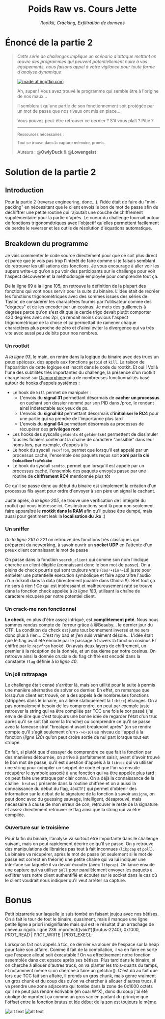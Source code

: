 <div align="center">
    <h1 style=>Poids Raw vs. Cours Jette</h1>
    <i>Rootkit, Cracking, Exfiltration de données</i> 
</div>

# Énoncé de la partie 2

><div style="margin-bottom: 1em;"><i>Cette série de challenges implique un scénario d'attaque mettant en œuvre des programmes qui peuvent potentiellement nuire à vos équipements, nous faisons appel à votre vigilance pour toute forme d'analyse dynamique</i></div>
>
><a href="https://imgflip.com/i/8or3rq"><img src="https://i.imgflip.com/8or3rq.jpg" title="made at imgflip.com"/></a>
>
>Ah, super ! Vous avez trouvé le programme qui semble être à l'origine de nos maux... 
>
>Il semblerait qu'une partie de son fonctionnement soit protégée par un mot de passe que nos rivaux ont mis en place...
>
>Vous pouvez peut-être retrouver ce dernier ? S'il vous plaît ? Pitié ?
>
>*** 
><div class="bottom-page" style="font-size: 0.9em">
><p class="first">Ressources nécessaires :</p>
><p class="first">Tout se trouve dans la capture mémoire, promis. </p>
></div>
>
>Auteurs : @**OwlyDuck** & @**Lowengeist**

# Solution de la partie 2

## Introduction

Pour la partie 2 (reverse engineering, donc...), l'idée était de faire du "mini-packing" en nécessitant que le client envois le bon de mot de passe afin de déchiffrer une petite routine qui rajoutait une couche de chiffrement supplémentaire pour la partie d'après. Le coeur du challenge tournait autour de fonctions trigonométriques avec l'objectif qu'elles permettent facilement de perdre le reverser et les outils de résolution d'équations automatique.

## Breakdown du programme

Je vais commenter le code source directement pour que ce soit plus direct et parce que je vois pas trop l'intérêt de faire comme si je faisais semblant de retrouver les utilisations des fonctions. Je vous encourage à aller voir les supers write-up qu'on a pu voir des participants sur le challenge pour voir l'aspect découverte et la méthodologie employée pour comprendre tout ça.  

De la ligne 69 à la ligne 105, on retrouve la définition de la plupart des fonctions qui vont nous servir pour la suite du binaire. L'idée était de recréer les fonctions trigonométriques avec des sommes issues des séries de Taylor, de considérer les charactères fournis par l'utilisateur comme des "degrées" et de les encoder par un cosinus. Je mets des guillemets à degrées parce qu'on s'est dit que le cercle trigo devait plutôt comporter 420 degrées avec ses 2pi, ça rendait moins obvious l'aspect trigonométrique de la chose et ça permettait de ramener chaque charactères plus proche de zéro et d'ainsi éviter la divergence qui va très vite avec aussi peu de bits pour nos nombres.

### Un rootkit

*A la ligne 93*, le main, on rentre dans la logique du binaire avec des trucs un peux spéicaux, des appels aux fonctions `getpid` et `kill`. La raison de l'apparition de cette logique est inscrit dans le code du rootkit. Et oui ! Voilà l'une des subtilités très importantes du challenge, la présence d'un rootkit chargé basé sur [Diamorphine](https://github.com/m0nad/Diamorphine)qui a de nombreuses fonctionnalités basé autour de hooks d'appels systèmes :
- Le hook de `kill` permet de manipuler :
	- L'envois du **signal 31** permettant désormais de **cacher un processus** en cachant son dossier nommé par son PID dans /proc, le rendant ainsi indetectable aux yeux de ps.
	- L'envois du **signal 63** permettant désormais d'**initialiser le RC4** pour une partie qui va prendre de l'importance plus tard
	- L'envois du **signal 64** permettant désormais au processus de récupérer des **privilèges root**
- Les hooks des syscalls `getdents` et `getdents64` permettent de dissimuler tous les fichiers contenant la chaîne de caractère "anssible" dans leur noms lors, par exemple, d'appels à ls
- Le hook du syscall `recvfrom`, permet que lorsqu'il est appelé par un processus caché, l'ensemble des paquets reçus soit **xoré par la clé `0xdeadbeefcafebabe`**
- Le hook du syscall `sendto`, permet que lorsqu'il est appelé par un processus caché, l'ensemble des paquets envoyés passe par une routine de **chiffrement RC4** mentionnée plus tôt

Ce qu'il se passe donc au début du binaire est simplement la création d'un processus fils ayant pour ordre d'envoyer à son père un signal le cachant.

Juste après, *à la ligne 205*, se trouve une vérification de l'intégrité du rootkit qui nous intéresse ici. Ces instructions sont là pour non seulement faire apparaître le **rootkit dans la RAM** afin qu'il puisse être dumpé, mais aussi pour gentiment leak la **localisation du .ko** :)

### Un sniffer

*De la ligne 210 à 221* on retrouve des fonctions très classiques qui préparent du networking, à savoir ouvrir un **socket UDP** en l'attente d'un preux client connaissant le mot de passe

On passe dans la fonction `search_client` qui comme son nom l'indique cherche un client éligible (connaissant donc le bon mot de passe). On a pleins de check pourris qui sont toujours vrais (`cos²+sin²=id`) juste pour embêter une potentielle execution symbolique et faire apparaître l'audio d'un rickroll dans la data (directement jouable dans Ghidra !!). Bref tout ça ne sers à rien ! Ce qui est intéressant et malheureusement raté se trouve dans la fonction check appelée à *la ligne 183*, utilisant la chaîne de caractère récupéré par notre potentiel client.

### Un crack-me non fonctionnel

**Le check**, en plus d'être assez intriqué, est **complètement pété**. Nous nous sommes rendus compte de l'erreur grâce à @Beauby... le dernier jour du CTF. La condition du check est juste tout bonnement inversé et ne sers donc plus à rien... C'est my bad et j'en suis vraiment désolé...
L'idée était que le flag avait été encodé par le passage à travers la fonction cosinus ET chiffré par le `recvfrom` hooké. On avais deux layers de chiffrement, un premier à la récéption de la donnée, et un deuxième par notre cosinus. On retrouve ainsi la donnée cruciale du flag chiffré est encodé dans la constante `flag` définie à *la ligne 40*.

### Un joli rattrapage

Le challenge était censé s'arrêter là, mais son utilité pour la suite à permis une manière alternative de solver ce dernier. En effet, on remarque que lorsqu'un client est trouvé, on a des appels à de nombreuses fonctions (strippées dans le binaire, on a linké statiquement la `libtcc`) étranges. On a pas normalement besoin de les comprendre, on peut par exemple juste retrouver la string qui va être compilée par TCC une fois le xor passé (j'ai envie de dire que c'est toujours une bonne idée de regarder l'état d'un truc après qu'il se soit fait xorer la tronche) ou comprendre ce qu'il se passe avec la fameuse strat "breakpoint avant breakpoint après" (on se rendra compte qu'il s'agit seulement d'un `x->x+10`) au niveau de l'appel à la fonction (*ligne 120*) qu'on peut croire sortie de nul part lorsque tout est strippé.

En fait, si plutôt que d'essayer de comprendre ce que fait la fonction par des manières détournée, on arrive à parfaitement saisir, avant d'avoir trouvé le bon mot de passe, qu'il est question d'appels à la `libtcc` qui va utiliser une string pour compiler un snippet de code et que l'on va ensuite récupérer le symbole associé à une fonction qui va être appelée plus tard : on peut faire une attaque par clair connu. On a déjà la connaissance de la chaîne ` brutus(` présente dans la routine chiffrée et on à aussi la connaissance du début du flag, `404CTF{` qui permet d'obtenir des information sur le début de la signature de la fonction à savoir `unsigne`, on peut donc avec du guessing sauvage, intelligent, désaprouvé, mais nécessaire à cause de mon erreur de con, retrouver le reste de la signature et assez directement retrouver le flag ainsi que la string qui va être compilée.

### Ouverture sur le troisième 

Pour la fin du binaire, l'analyse va surtout être importante dans le challenge suivant, mais on peut rapidement décrire ce qu'il se passe. On y retrouve des manipulations de librairies pas tout à fait inconnues (`libpcap` et `poll`). Le binaire va récupérer, après le mot de passe (et seulement si le mot de passe est correct en théorie) une petite chaîne qui va lui indiquer une interface sur laquelle il va devoir écouter (avec `libpcap`). On lance ensuite une capture qui va utiliser `poll` pour parallèlement envoyer les paquets à exfiltrer vers notre client authentifié et écouter sur le socket dans le cas où le client voudrait nous indiquer qu'il veut arrêter sa capture.

# Bonus

Petit bizarrerie sur laquelle je suis tombé en faisant joujou avec nos bêtises. On à fait le tour de tout le binaire, quasiment, mais il manque une ligne petite ligne a priori insignifiante mais qui est le résultat d'un arrachage de cheveux rigolo.
ligne 236 :mprotect((void*)(brutus-2240), 0x1000, PROT_READ | PROT_WRITE | PROT_EXEC);

Lorsqu'on fait nos appels à tcc, ce dernier va alouer de l'espace sur la heap pour faire son affaire. Comme il fait de la compilation, il va en faire en sorte que l'espace alloué soit éxecutable ! On va effectivement notre fonction assemblée dans cet epsace après ses bêtises. 
Plus tard dans le binaire, si on cherche à allouer d'autres trucs, on va planter les trois-quarts du temps, et notamment même si on cherche à faire un getchar(). C'est dû au fait que lors que TCC fait son affaire, il prends un gros chunk, mais genre vraiment un gros chunk et du coup dès qu'on va chercher à allouer d'autres trucs, il va prendre une zone adjacente qui tombe dans la zone de 0x1000 octets qu'il ne peut pas rendre écrivable (eh ouai W^X), donc du coup j'ai été oboligé de mprotect ça comme un gros sac en partant du principe que l'offset entre la fonction brutus et lde début de la zon est toujours le même.

![alt text](image.png)
![alt text](image-1.png)
